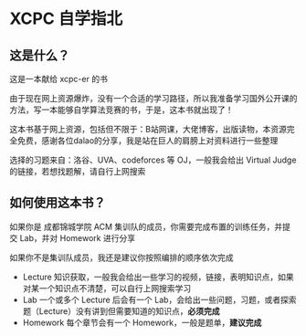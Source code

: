 # XCPC 自学指北

## 这是什么？

这是一本献给 xcpc-er 的书

由于现在网上资源爆炸，没有一个合适的学习路径，所以我准备学习国外公开课的方法，写一本能够自学算法竞赛的书，于是，这本书就出现了！

这本书基于网上资源，包括但不限于：B站网课，大佬博客，出版读物，本资源完全免费，感谢各位dalao的分享，我是站在巨人的肩膀上对资料进行一些整理

选择的习题来自：洛谷、UVA、codeforces 等 OJ，一般我会给出 Virtual Judge 的链接，若想找题解，请自行上网搜索

## 如何使用这本书？

如果你是 成都锦城学院 ACM 集训队的成员，你需要完成布置的训练任务，并提交 Lab，并对 Homework 进行分享

如果你不是集训队成员，我还是建议你按照编排的顺序依次完成

- Lecture 知识获取，一般我会给出一些学习的视频，链接，表明知识点，如果对某一个知识点不清楚，可以自行上网搜索学习
- Lab 一个或多个 Lecture 后会有一个 Lab，会给出一些问题，习题，或者探索题（Lecture）没有讲到但需要知道的知识点，**必须完成**
- Homework 每个章节会有一个 Homework，一般是题单，**建议完成**


